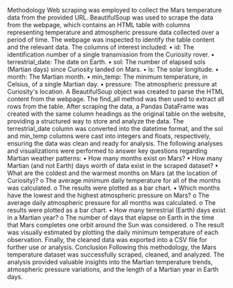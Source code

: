 Methodology
Web scraping was employed to collect the Mars temperature data from the provided URL. BeautifulSoup was used to scrape the data from the webpage, which contains an HTML table with columns representing temperature and atmospheric pressure data collected over a period of time.
The webpage was inspected to identify the table content and the relevant data. The columns of interest included:
•	id: The identification number of a single transmission from the Curiosity rover.
•	terrestrial_date: The date on Earth.
•	sol: The number of elapsed sols (Martian days) since Curiosity landed on Mars.
•	ls: The solar longitude.
•	month: The Martian month.
•	min_temp: The minimum temperature, in Celsius, of a single Martian day.
•	pressure: The atmospheric pressure at Curiosity's location.
A BeautifulSoup object was created to parse the HTML content from the webpage. The find_all method was then used to extract all rows from the table.
After scraping the data, a Pandas DataFrame was created with the same column headings as the original table on the website, providing a structured way to store and analyze the data.
The terrestrial_date column was converted into the datetime format, and the sol and min_temp columns were cast into integers and floats, respectively, ensuring the data was clean and ready for analysis.
The following analyses and visualizations were performed to answer key questions regarding Martian weather patterns:
•	How many months exist on Mars?
•	How many Martian (and not Earth) days worth of data exist in the scraped dataset?
•	What are the coldest and the warmest months on Mars (at the location of Curiosity)? 
o	The average minimum daily temperature for all of the months was calculated.
o	The results were plotted as a bar chart.
•	Which months have the lowest and the highest atmospheric pressure on Mars? 
o	The average daily atmospheric pressure for all months was calculated.
o	The results were plotted as a bar chart.
•	How many terrestrial (Earth) days exist in a Martian year? 
o	The number of days that elapse on Earth in the time that Mars completes one orbit around the Sun was considered.
o	The result was visually estimated by plotting the daily minimum temperature of each observation.
Finally, the cleaned data was exported into a CSV file for further use or analysis.
Conclusion
Following this methodology, the Mars temperature dataset was successfully scraped, cleaned, and analyzed. The analysis provided valuable insights into the Martian temperature trends, atmospheric pressure variations, and the length of a Martian year in Earth days.
